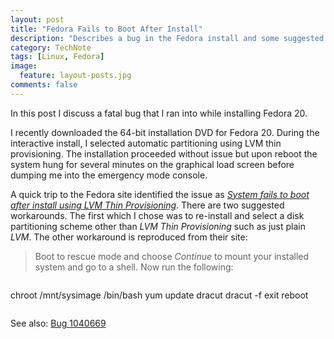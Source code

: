 ```yaml
---
layout: post
title: "Fedora Fails to Boot After Install"
description: "Describes a bug in the Fedora install and some suggested workarounds."
category: TechNote
tags: [Linux, Fedora]
image: 
  feature: layout-posts.jpg
comments: false
---
```


In this post I discuss a fatal bug that I ran into while installing Fedora 20.

<!-- more -->

I recently downloaded the 64-bit installation DVD for Fedora 20. During the interactive install, I selected automatic partitioning using LVM thin provisioning. The installation proceeded without issue but upon reboot the system hung for several minutes on the graphical load screen before dumping me into the emergency mode console.

A quick trip to the Fedora site identified the issue as [*System fails to boot after install using LVM Thin Provisioning*](http://fedoraproject.org/wiki/Common_F20_bugs#System_fails_to_boot_after_install_using_LVM_Thin_Provisioning). There are two suggested workarounds. The first which I chose was to re-install and select a disk partitioning scheme other than *LVM Thin Provisioning* such as just plain *LVM*. The other workaround is reproduced from their site:

>Boot to rescue mode and choose *Continue* to mount your installed system and go to a shell. Now run the following:

>```
chroot /mnt/sysimage /bin/bash
yum update dracut
dracut -f
exit
reboot
>```

See also: [Bug 1040669](https://bugzilla.redhat.com/show_bug.cgi?id=1040669)
